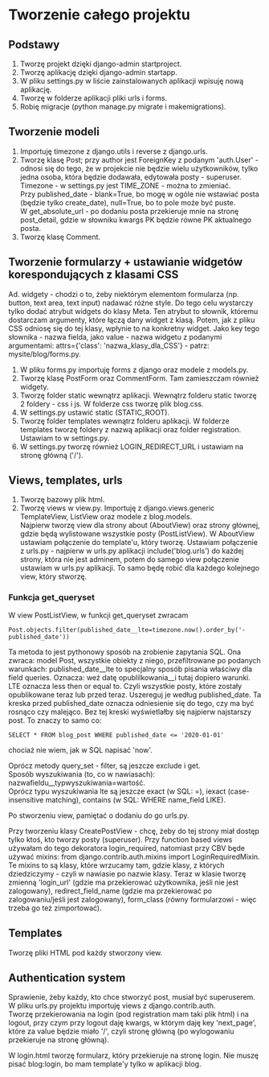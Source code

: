 # Tworzenie całego projektu  
## Podstawy  
1. Tworzę projekt dzięki django-admin startproject.  
2. Tworzę aplikację dzięki django-admin startapp.  
3. W pliku settings.py w liście zainstalowanych aplikacji wpisuję nową aplikację.  
4. Tworzę w folderze aplikacji pliki urls i forms.  
5. Robię migracje (python manage.py migrate i makemigrations).  
  
## Tworzenie modeli  
1. Importuję timezone z django.utils i reverse z django.urls.  
2. Tworzę klasę Post; przy author jest ForeignKey z podanym 'auth.User' - odnosi się do tego, że w projekcie nie będzie wielu użytkowników, tylko jedna osoba, która będzie dodawała, edytowała posty - superuser.   
Timezone - w settings.py jest TIME_ZONE - można to zmieniać.  
Przy published_date - blank=True, bo mogę w ogóle nie wstawiać posta (będzie tylko create_date), null=True, bo to pole może być puste.  
W get_absolute_url - po dodaniu posta przekieruje mnie na stronę post_detail, gdzie w słowniku kwargs PK będzie równe PK aktualnego posta.  
3. Tworzę klasę Comment.  
  
## Tworzenie formularzy + ustawianie widgetów korespondujących z klasami CSS  
Ad. widgety - chodzi o to, żeby niektórym elementom formularza (np. button, text area, text input) nadawać różne style. Do tego celu wystarczy tylko dodać atrybut widgets do klasy Meta. Ten atrybut to słownik, któremu dostarczam argumenty, które łączą dany widget z klasą. Potem, jak z pliku CSS odniosę się do tej klasy, wpłynie to na konkretny widget. Jako key tego słownika - nazwa fielda, jako value - nazwa widgetu z podanymi argumentami: attrs={'class': 'nazwa_klasy_dla_CSS'} - patrz: mysite/blog/forms.py.  
1. W pliku forms.py importuję forms z django oraz modele z models.py.  
2. Tworzę klasę PostForm oraz CommentForm. Tam zamieszczam również widgety.  
3. Tworzę folder static wewnątrz aplikacji. Wewnątrz folderu static tworzę 2 foldery - css i js. W folderze css tworzę plik blog.css.  
4. W settings.py ustawić static (STATIC_ROOT).  
5. Tworzę folder templates wewnątrz folderu aplikacji. W folderze templates tworzę foldery z nazwą aplikacji oraz folder registration. Ustawiam to w settings.py.  
6. W settings.py tworzę również LOGIN_REDIRECT_URL i ustawiam na stronę główną ('/').  
  
## Views, templates, urls  
1. Tworzę bazowy plik html.  
2. Tworzę views w view.py. Importuję z django.views.generic TemplateView, ListView oraz modele z blog.models.  
Najpierw tworzę view dla strony about (AboutView) oraz strony głównej, gdzie będą wylistowane wszystkie posty (PostListView). W AboutView ustawiam połączenie do template'u, który tworzę. Ustawiam połączenie z urls.py - najpierw w urls.py aplikacji include('blog.urls') do każdej strony, która nie jest adminem, potem do samego view połączenie ustawiam w urls.py aplikacji. To samo będę robić dla każdego kolejnego view, który stworzę.  
### Funkcja get_queryset  
W view PostListView, w funkcji get_queryset zwracam
```
Post.objects.filter(published_date__lte=timezone.now().order_by('-published_date'))
```
Ta metoda to jest pythonowy sposób na zrobienie zapytania SQL. Ona zwraca: model Post, wszystkie obiekty z niego, przefiltrowane po podanych warunkach: published_date__lte to specjalny sposób pisania właściwy dla field queries. Oznacza: weź datę opublilkowania__i tutaj dopiero warunki. LTE oznacza less then or equal to. Czyli wszystkie posty, które zostały opublikowane teraz lub przed teraz. Uszereguj je według published_date. Ta kreska przed published_date oznacza odniesienie się do tego, czy ma być rosnąco czy malejąco. Bez tej kreski wyświetlałby się najpierw najstarszy post. To znaczy to samo co:  
```
SELECT * FROM blog_post WHERE published_date <= '2020-01-01'
```
chociaż nie wiem, jak w SQL napisać 'now'.  
  
Oprócz metody query_set - filter, są jeszcze exclude i get.  
Sposób wyszukiwania (to, co w nawiasach): nazwafieldu__typwyszukiwania=wartość.  
Oprócz typu wyszukiwania lte są jeszcze exact (w SQL: =), iexact (case-insensitive matching), contains (w SQL: WHERE name_field LIKE).
  
Po stworzeniu view, pamiętać o dodaniu do go urls.py.  
  
Przy tworzeniu klasy CreatePostView - chcę, żeby do tej strony miał dostęp tylko ktoś, kto tworzy posty (superuser). Przy function based views używałam do tego dekoratora login_required, natomiast przy CBV będe używać mixins: from django.contrib.auth.mixins import LoginRequiredMixin. Te mixins to są klasy, które wrzucamy tam, gdzie klasy, z których dziedziczymy - czyli w nawiasie po nazwie klasy. Teraz w klasie tworzę zmienną 'login_url' (gdzie ma przekierować użytkownika, jeśli nie jest zalogowany), redirect_field_name (gdzie ma przekierować po zalogowaniu/jeśli jest zalogowany), form_class (równy formularzowi - więc trzeba go też zimportować).  
  
## Templates  
Tworzę pliki HTML pod każdy stworzony view.  
  
## Authentication system  
Sprawienie, żeby każdy, kto chce stworzyć post, musiał być superuserem.  
W pliku urls.py projektu importuję views z django.contrib.auth.  
Tworzę przekierowania na login (pod registration mam taki plik html) i na logout, przy czym przy logout daję kwargs, w którym daję key 'next_page', które za value będzie miało '/', czyli stronę główną (po wylogowaniu przekieruje na stronę główną).  
  
W login.html tworzę formularz, który przekieruje na stronę login. Nie muszę pisać blog:login, bo mam template'y tylko w aplikacji blog.  
